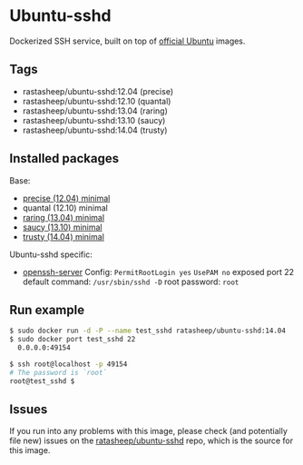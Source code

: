 # Ubuntu-sshd

Dockerized SSH service, built on top of [official Ubuntu](https://registry.hub.docker.com/_/ubuntu/) images.

## Tags

- rastasheep/ubuntu-sshd:12.04 (precise)
- rastasheep/ubuntu-sshd:12.10 (quantal)
- rastasheep/ubuntu-sshd:13.04 (raring)
- rastasheep/ubuntu-sshd:13.10 (saucy)
- rastasheep/ubuntu-sshd:14.04 (trusty)

## Installed packages

Base:
- [precise (12.04) minimal](http://packages.ubuntu.com/precise/ubuntu-minimal)
- quantal (12.10) minimal
- [raring (13.04) minimal](http://packages.ubuntu.com/raring/ubuntu-minimal)
- [saucy (13.10) minimal](http://packages.ubuntu.com/saucy/ubuntu-minimal)
- [trusty (14.04) minimal](http://packages.ubuntu.com/trusty/ubuntu-minimal)

Ubuntu-sshd specific:
- [openssh-server](https://help.ubuntu.com/community/SSH/OpenSSH/Configuring)
Config:
  `PermitRootLogin yes`
  `UsePAM no`
  exposed port 22
  default command: `/usr/sbin/sshd -D`
  root password: `root`

## Run example

```bash
$ sudo docker run -d -P --name test_sshd ratasheep/ubuntu-sshd:14.04
$ sudo docker port test_sshd 22
  0.0.0.0:49154

$ ssh root@localhost -p 49154
# The password is `root`
root@test_sshd $
```

## Issues

If you run into any problems with this image, please check (and potentially file new) issues on the [ratasheep/ubuntu-sshd](https://github.com/rastasheep/ubuntu-sshd/issues) repo, which is the source for this image.

